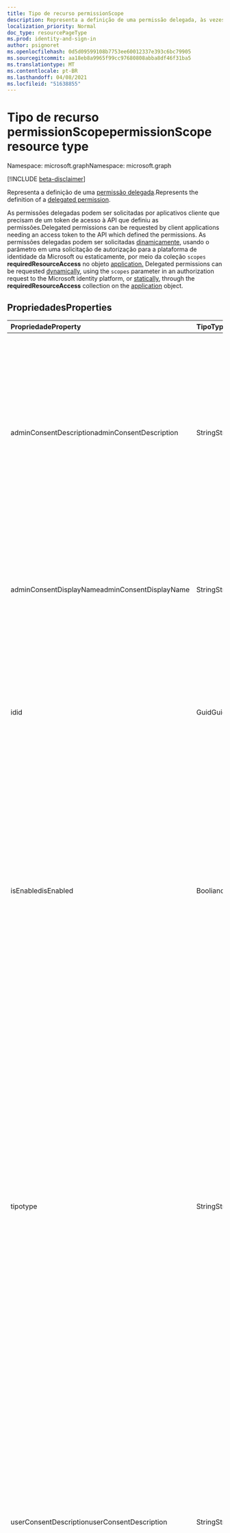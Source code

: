 ```yaml
---
title: Tipo de recurso permissionScope
description: Representa a definição de uma permissão delegada, às vezes conhecida como uma permissão OAuth 2.0 ou um escopo OAuth 2.0. Depois de definida, a permissão delegada poderá ser solicitada por um aplicativo cliente
localization_priority: Normal
doc_type: resourcePageType
ms.prod: identity-and-sign-in
author: psignoret
ms.openlocfilehash: 0d5d09599108b7753ee60012337e393c6bc79905
ms.sourcegitcommit: aa18eb8a9965f99cc97680808abba8df46f31ba5
ms.translationtype: MT
ms.contentlocale: pt-BR
ms.lasthandoff: 04/08/2021
ms.locfileid: "51638855"
---
```

# <a name="permissionscope-resource-type"></a><span data-ttu-id="2e6b5-104">Tipo de recurso permissionScope</span><span class="sxs-lookup"><span data-stu-id="2e6b5-104">permissionScope resource type</span></span>

<span data-ttu-id="2e6b5-105">Namespace: microsoft.graph</span><span class="sxs-lookup"><span data-stu-id="2e6b5-105">Namespace: microsoft.graph</span></span>

[!INCLUDE [beta-disclaimer](../../includes/beta-disclaimer.md)]

<span data-ttu-id="2e6b5-106">Representa a definição de uma [permissão delegada](/azure/active-directory/develop/v2-permissions-and-consent#permission-types).</span><span class="sxs-lookup"><span data-stu-id="2e6b5-106">Represents the definition of a [delegated permission](/azure/active-directory/develop/v2-permissions-and-consent#permission-types).</span></span>

<span data-ttu-id="2e6b5-107">As permissões delegadas podem ser solicitadas por aplicativos cliente que precisam de um token de acesso à API que definiu as permissões.</span><span class="sxs-lookup"><span data-stu-id="2e6b5-107">Delegated permissions can be requested by client applications needing an access token to the API which defined the permissions.</span></span> <span data-ttu-id="2e6b5-108">As permissões delegadas podem ser solicitadas [dinamicamente](/azure/active-directory/develop/v2-permissions-and-consent#requesting-individual-user-consent), usando o parâmetro em uma solicitação de autorização para a plataforma de identidade da Microsoft ou estaticamente, por meio da coleção `scopes` **requiredResourceAccess** no objeto [application.](application.md) [](/azure/active-directory/develop/v2-permissions-and-consent#the-default-scope)</span><span class="sxs-lookup"><span data-stu-id="2e6b5-108">Delegated permissions can be requested [dynamically](/azure/active-directory/develop/v2-permissions-and-consent#requesting-individual-user-consent), using the `scopes` parameter in an authorization request to the Microsoft identity platform, or [statically](/azure/active-directory/develop/v2-permissions-and-consent#the-default-scope), through the **requiredResourceAccess** collection on the [application](application.md) object.</span></span>

## <a name="properties"></a><span data-ttu-id="2e6b5-109">Propriedades</span><span class="sxs-lookup"><span data-stu-id="2e6b5-109">Properties</span></span>

| <span data-ttu-id="2e6b5-110">Propriedade</span><span class="sxs-lookup"><span data-stu-id="2e6b5-110">Property</span></span> | <span data-ttu-id="2e6b5-111">Tipo</span><span class="sxs-lookup"><span data-stu-id="2e6b5-111">Type</span></span> | <span data-ttu-id="2e6b5-112">Descrição</span><span class="sxs-lookup"><span data-stu-id="2e6b5-112">Description</span></span> |
|:---------------|:--------|:----------|
|<span data-ttu-id="2e6b5-113">adminConsentDescription</span><span class="sxs-lookup"><span data-stu-id="2e6b5-113">adminConsentDescription</span></span>|<span data-ttu-id="2e6b5-114">String</span><span class="sxs-lookup"><span data-stu-id="2e6b5-114">String</span></span>|<span data-ttu-id="2e6b5-115">Uma descrição das permissões delegadas, destinadas a ser lidas por um administrador concedendo a permissão em nome de todos os usuários.</span><span class="sxs-lookup"><span data-stu-id="2e6b5-115">A description of the delegated permissions, intended to be read by an administrator granting the permission on behalf of all users.</span></span> <span data-ttu-id="2e6b5-116">Este texto aparece em experiências de consentimento de administrador em todo o locatário.</span><span class="sxs-lookup"><span data-stu-id="2e6b5-116">This text appears in tenant-wide admin consent experiences.</span></span>|
|<span data-ttu-id="2e6b5-117">adminConsentDisplayName</span><span class="sxs-lookup"><span data-stu-id="2e6b5-117">adminConsentDisplayName</span></span>|<span data-ttu-id="2e6b5-118">String</span><span class="sxs-lookup"><span data-stu-id="2e6b5-118">String</span></span>|<span data-ttu-id="2e6b5-119">O título da permissão, destinado a ser lido por um administrador concedendo a permissão em nome de todos os usuários.</span><span class="sxs-lookup"><span data-stu-id="2e6b5-119">The permission's title, intended to be read by an administrator granting the permission on behalf of all users.</span></span>|
|<span data-ttu-id="2e6b5-120">id</span><span class="sxs-lookup"><span data-stu-id="2e6b5-120">id</span></span>|<span data-ttu-id="2e6b5-121">Guid</span><span class="sxs-lookup"><span data-stu-id="2e6b5-121">Guid</span></span>|<span data-ttu-id="2e6b5-122">Identificador de permissão delegado exclusivo dentro da coleção de permissões delegadas definidas para um aplicativo de recurso.</span><span class="sxs-lookup"><span data-stu-id="2e6b5-122">Unique delegated permission identifier inside the collection of delegated permissions defined for a resource application.</span></span>|
|<span data-ttu-id="2e6b5-123">isEnabled</span><span class="sxs-lookup"><span data-stu-id="2e6b5-123">isEnabled</span></span>|<span data-ttu-id="2e6b5-124">Booliano</span><span class="sxs-lookup"><span data-stu-id="2e6b5-124">Boolean</span></span>|<span data-ttu-id="2e6b5-125">Ao criar ou atualizar uma permissão, essa propriedade deve ser definida como **true** (que é o padrão).</span><span class="sxs-lookup"><span data-stu-id="2e6b5-125">When creating or updating a permission, this property must be set to **true** (which is the default).</span></span> <span data-ttu-id="2e6b5-126">Para excluir uma permissão, essa propriedade deve primeiro ser definida como **false**.</span><span class="sxs-lookup"><span data-stu-id="2e6b5-126">To delete a permission, this property must first be set to **false**.</span></span>  <span data-ttu-id="2e6b5-127">Nesse ponto, em uma chamada subsequente, a permissão pode ser removida.</span><span class="sxs-lookup"><span data-stu-id="2e6b5-127">At that point, in a subsequent call, the permission may be removed.</span></span>|
|<span data-ttu-id="2e6b5-128">tipo</span><span class="sxs-lookup"><span data-stu-id="2e6b5-128">type</span></span>|<span data-ttu-id="2e6b5-129">String</span><span class="sxs-lookup"><span data-stu-id="2e6b5-129">String</span></span>|<span data-ttu-id="2e6b5-130">Especifica se essa permissão delegada deve ser considerada segura para usuários que não sejam administradores consentirem em nome de si mesmos ou se um administrador deve ser necessário para consentir as permissões.</span><span class="sxs-lookup"><span data-stu-id="2e6b5-130">Specifies whether this delegated permission should be considered safe for non-admin users to consent to on behalf of themselves, or whether an administrator should be required for consent to the permissions.</span></span> <span data-ttu-id="2e6b5-131">Esse será o comportamento padrão, mas cada cliente pode optar por personalizar o comportamento em sua organização (permitindo, restringindo ou limitando o consentimento do usuário para essa permissão delegada.)</span><span class="sxs-lookup"><span data-stu-id="2e6b5-131">This will be the default behavior, but each customer can choose to customize the behavior in their organization (by allowing, restricting or limiting user consent to this delegated permission.)</span></span>|
|<span data-ttu-id="2e6b5-132">userConsentDescription</span><span class="sxs-lookup"><span data-stu-id="2e6b5-132">userConsentDescription</span></span>|<span data-ttu-id="2e6b5-133">String</span><span class="sxs-lookup"><span data-stu-id="2e6b5-133">String</span></span>|<span data-ttu-id="2e6b5-134">Uma descrição das permissões delegadas, destinadas a ser lidas por um usuário concedendo a permissão em seu próprio nome.</span><span class="sxs-lookup"><span data-stu-id="2e6b5-134">A description of the delegated permissions, intended to be read by a user granting the permission on their own behalf.</span></span> <span data-ttu-id="2e6b5-135">Este texto aparece em experiências de consentimento em que o usuário está consentindo apenas em nome de si mesmo.</span><span class="sxs-lookup"><span data-stu-id="2e6b5-135">This text appears in consent experiences where the user is consenting only on behalf of themselves.</span></span>|
|<span data-ttu-id="2e6b5-136">userConsentDisplayName</span><span class="sxs-lookup"><span data-stu-id="2e6b5-136">userConsentDisplayName</span></span>|<span data-ttu-id="2e6b5-137">String</span><span class="sxs-lookup"><span data-stu-id="2e6b5-137">String</span></span>|<span data-ttu-id="2e6b5-138">Um título para a permissão, destinado a ser lido por um usuário concedendo a permissão em seu próprio nome.</span><span class="sxs-lookup"><span data-stu-id="2e6b5-138">A title for the permission, intended to be read by a user granting the permission on their own behalf.</span></span> <span data-ttu-id="2e6b5-139">Este texto aparece em experiências de consentimento em que o usuário está consentindo apenas em nome de si mesmo.</span><span class="sxs-lookup"><span data-stu-id="2e6b5-139">This text appears in consent experiences where the user is consenting only on behalf of themselves.</span></span>|
|<span data-ttu-id="2e6b5-140">value</span><span class="sxs-lookup"><span data-stu-id="2e6b5-140">value</span></span>|<span data-ttu-id="2e6b5-141">Cadeia de caracteres</span><span class="sxs-lookup"><span data-stu-id="2e6b5-141">String</span></span>|<span data-ttu-id="2e6b5-142">Especifica o valor a ser incluído na declaração `scp` (escopo) em tokens de acesso.</span><span class="sxs-lookup"><span data-stu-id="2e6b5-142">Specifies the value to include in the `scp` (scope) claim in access tokens.</span></span> <span data-ttu-id="2e6b5-143">Não deve exceder 120 caracteres de comprimento.</span><span class="sxs-lookup"><span data-stu-id="2e6b5-143">Must not exceed 120 characters in length.</span></span> <span data-ttu-id="2e6b5-144">Os caracteres `:` `!` `#` `$` `%` `&` `'` `(` `)` `*` `+` `,` `-` `.` `/` `:` `;` <code>&lt;</code> `=` <code>&gt;</code> `?` `@` `[` `]` `^` `+` `_` <code>&#96;</code> `{` <code>&#124;</code> `}` `~` permitidos são , bem como caracteres nos intervalos `0-9` `A-Z` e `a-z` .</span><span class="sxs-lookup"><span data-stu-id="2e6b5-144">Allowed characters are `:` `!` `#` `$` `%` `&` `'` `(` `)` `*` `+` `,` `-` `.` `/` `:` `;` <code>&lt;</code> `=` <code>&gt;</code> `?` `@` `[` `]` `^` `+` `_` <code>&#96;</code> `{` <code>&#124;</code> `}` `~`, as well as characters in the ranges `0-9`, `A-Z` and `a-z`.</span></span> <span data-ttu-id="2e6b5-145">Qualquer outro caractere, incluindo o caractere de espaço, não é permitido.</span><span class="sxs-lookup"><span data-stu-id="2e6b5-145">Any other character, including the space character, are not allowed.</span></span> <span data-ttu-id="2e6b5-146">Pode não começar com `.` .</span><span class="sxs-lookup"><span data-stu-id="2e6b5-146">May not begin with `.`.</span></span>|

## <a name="json-representation"></a><span data-ttu-id="2e6b5-147">Representação JSON</span><span class="sxs-lookup"><span data-stu-id="2e6b5-147">JSON representation</span></span>

<span data-ttu-id="2e6b5-148">Veja a seguir uma representação JSON do recurso</span><span class="sxs-lookup"><span data-stu-id="2e6b5-148">Here is a JSON representation of the resource</span></span>

<!-- {
  "blockType": "resource",
  "optionalProperties": [

  ],
  "@odata.type": "microsoft.graph.permissionScope"
}-->

```json
{
  "id": "guid",
  "adminConsentDisplayName": "string",
  "adminConsentDescription": "string",
  "userConsentDisplayName": "string",
  "userConsentDescription": "string",
  "value": "string",
  "type": "string",
  "isEnabled": true
}
```

<!-- uuid: 8fcb5dbc-d5aa-4681-8e31-b001d5168d79
2015-10-25 14:57:30 UTC -->
<!--
{
  "type": "#page.annotation",
  "description": "oAuth2Permission resource",
  "keywords": "",
  "section": "documentation",
  "tocPath": "",
  "suppressions": []
}
-->
